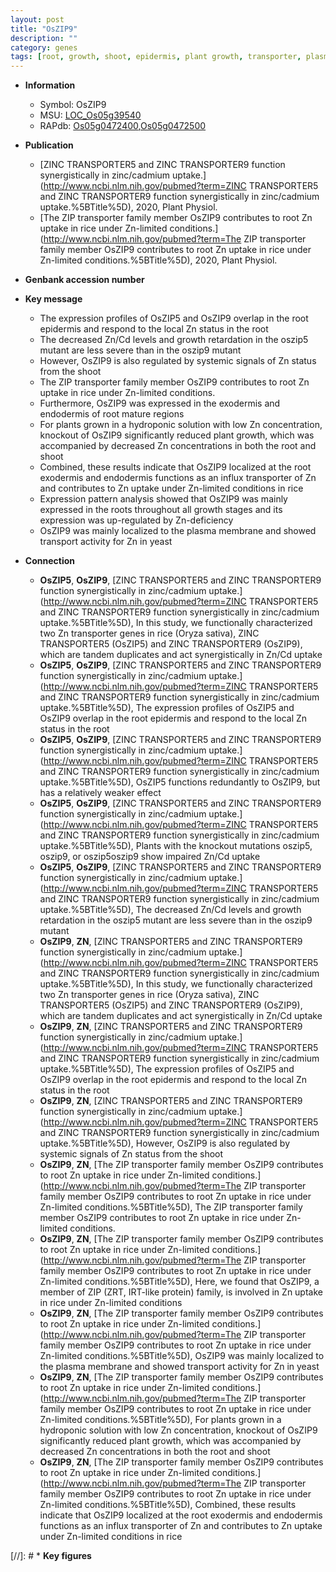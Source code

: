 ```yaml
---
layout: post
title: "OsZIP9"
description: ""
category: genes
tags: [root, growth, shoot, epidermis, plant growth, transporter, plasma membrane]
---
```


* **Information**  
    + Symbol: OsZIP9  
    + MSU: [LOC_Os05g39540](http://rice.plantbiology.msu.edu/cgi-bin/ORF_infopage.cgi?orf=LOC_Os05g39540)  
    + RAPdb: [Os05g0472400](http://rapdb.dna.affrc.go.jp/viewer/gbrowse_details/irgsp1?name=Os05g0472400),[Os05g0472500](http://rapdb.dna.affrc.go.jp/viewer/gbrowse_details/irgsp1?name=Os05g0472500)  

* **Publication**  
    + [ZINC TRANSPORTER5 and ZINC TRANSPORTER9 function synergistically in zinc/cadmium uptake.](http://www.ncbi.nlm.nih.gov/pubmed?term=ZINC TRANSPORTER5 and ZINC TRANSPORTER9 function synergistically in zinc/cadmium uptake.%5BTitle%5D), 2020, Plant Physiol.
    + [The ZIP transporter family member OsZIP9 contributes to root Zn uptake in rice under Zn-limited conditions.](http://www.ncbi.nlm.nih.gov/pubmed?term=The ZIP transporter family member OsZIP9 contributes to root Zn uptake in rice under Zn-limited conditions.%5BTitle%5D), 2020, Plant Physiol.

* **Genbank accession number**  

* **Key message**  
    + The expression profiles of OsZIP5 and OsZIP9 overlap in the root epidermis and respond to the local Zn status in the root
    + The decreased Zn/Cd levels and growth retardation in the oszip5 mutant are less severe than in the oszip9 mutant
    + However, OsZIP9 is also regulated by systemic signals of Zn status from the shoot
    + The ZIP transporter family member OsZIP9 contributes to root Zn uptake in rice under Zn-limited conditions.
    + Furthermore, OsZIP9 was expressed in the exodermis and endodermis of root mature regions
    + For plants grown in a hydroponic solution with low Zn concentration, knockout of OsZIP9 significantly reduced plant growth, which was accompanied by decreased Zn concentrations in both the root and shoot
    + Combined, these results indicate that OsZIP9 localized at the root exodermis and endodermis functions as an influx transporter of Zn and contributes to Zn uptake under Zn-limited conditions in rice
    + Expression pattern analysis showed that OsZIP9 was mainly expressed in the roots throughout all growth stages and its expression was up-regulated by Zn-deficiency
    + OsZIP9 was mainly localized to the plasma membrane and showed transport activity for Zn in yeast

* **Connection**  
    + __OsZIP5__, __OsZIP9__, [ZINC TRANSPORTER5 and ZINC TRANSPORTER9 function synergistically in zinc/cadmium uptake.](http://www.ncbi.nlm.nih.gov/pubmed?term=ZINC TRANSPORTER5 and ZINC TRANSPORTER9 function synergistically in zinc/cadmium uptake.%5BTitle%5D),  In this study, we functionally characterized two Zn transporter genes in rice (Oryza sativa), ZINC TRANSPORTER5 (OsZIP5) and ZINC TRANSPORTER9 (OsZIP9), which are tandem duplicates and act synergistically in Zn/Cd uptake
    + __OsZIP5__, __OsZIP9__, [ZINC TRANSPORTER5 and ZINC TRANSPORTER9 function synergistically in zinc/cadmium uptake.](http://www.ncbi.nlm.nih.gov/pubmed?term=ZINC TRANSPORTER5 and ZINC TRANSPORTER9 function synergistically in zinc/cadmium uptake.%5BTitle%5D),  The expression profiles of OsZIP5 and OsZIP9 overlap in the root epidermis and respond to the local Zn status in the root
    + __OsZIP5__, __OsZIP9__, [ZINC TRANSPORTER5 and ZINC TRANSPORTER9 function synergistically in zinc/cadmium uptake.](http://www.ncbi.nlm.nih.gov/pubmed?term=ZINC TRANSPORTER5 and ZINC TRANSPORTER9 function synergistically in zinc/cadmium uptake.%5BTitle%5D),  OsZIP5 functions redundantly to OsZIP9, but has a relatively weaker effect
    + __OsZIP5__, __OsZIP9__, [ZINC TRANSPORTER5 and ZINC TRANSPORTER9 function synergistically in zinc/cadmium uptake.](http://www.ncbi.nlm.nih.gov/pubmed?term=ZINC TRANSPORTER5 and ZINC TRANSPORTER9 function synergistically in zinc/cadmium uptake.%5BTitle%5D),  Plants with the knockout mutations oszip5, oszip9, or oszip5oszip9 show impaired Zn/Cd uptake
    + __OsZIP5__, __OsZIP9__, [ZINC TRANSPORTER5 and ZINC TRANSPORTER9 function synergistically in zinc/cadmium uptake.](http://www.ncbi.nlm.nih.gov/pubmed?term=ZINC TRANSPORTER5 and ZINC TRANSPORTER9 function synergistically in zinc/cadmium uptake.%5BTitle%5D),  The decreased Zn/Cd levels and growth retardation in the oszip5 mutant are less severe than in the oszip9 mutant
    + __OsZIP9__, __ZN__, [ZINC TRANSPORTER5 and ZINC TRANSPORTER9 function synergistically in zinc/cadmium uptake.](http://www.ncbi.nlm.nih.gov/pubmed?term=ZINC TRANSPORTER5 and ZINC TRANSPORTER9 function synergistically in zinc/cadmium uptake.%5BTitle%5D),  In this study, we functionally characterized two Zn transporter genes in rice (Oryza sativa), ZINC TRANSPORTER5 (OsZIP5) and ZINC TRANSPORTER9 (OsZIP9), which are tandem duplicates and act synergistically in Zn/Cd uptake
    + __OsZIP9__, __ZN__, [ZINC TRANSPORTER5 and ZINC TRANSPORTER9 function synergistically in zinc/cadmium uptake.](http://www.ncbi.nlm.nih.gov/pubmed?term=ZINC TRANSPORTER5 and ZINC TRANSPORTER9 function synergistically in zinc/cadmium uptake.%5BTitle%5D),  The expression profiles of OsZIP5 and OsZIP9 overlap in the root epidermis and respond to the local Zn status in the root
    + __OsZIP9__, __ZN__, [ZINC TRANSPORTER5 and ZINC TRANSPORTER9 function synergistically in zinc/cadmium uptake.](http://www.ncbi.nlm.nih.gov/pubmed?term=ZINC TRANSPORTER5 and ZINC TRANSPORTER9 function synergistically in zinc/cadmium uptake.%5BTitle%5D),  However, OsZIP9 is also regulated by systemic signals of Zn status from the shoot
    + __OsZIP9__, __ZN__, [The ZIP transporter family member OsZIP9 contributes to root Zn uptake in rice under Zn-limited conditions.](http://www.ncbi.nlm.nih.gov/pubmed?term=The ZIP transporter family member OsZIP9 contributes to root Zn uptake in rice under Zn-limited conditions.%5BTitle%5D), The ZIP transporter family member OsZIP9 contributes to root Zn uptake in rice under Zn-limited conditions.
    + __OsZIP9__, __ZN__, [The ZIP transporter family member OsZIP9 contributes to root Zn uptake in rice under Zn-limited conditions.](http://www.ncbi.nlm.nih.gov/pubmed?term=The ZIP transporter family member OsZIP9 contributes to root Zn uptake in rice under Zn-limited conditions.%5BTitle%5D),  Here, we found that OsZIP9, a member of ZIP (ZRT, IRT-like protein) family, is involved in Zn uptake in rice under Zn-limited conditions
    + __OsZIP9__, __ZN__, [The ZIP transporter family member OsZIP9 contributes to root Zn uptake in rice under Zn-limited conditions.](http://www.ncbi.nlm.nih.gov/pubmed?term=The ZIP transporter family member OsZIP9 contributes to root Zn uptake in rice under Zn-limited conditions.%5BTitle%5D),  OsZIP9 was mainly localized to the plasma membrane and showed transport activity for Zn in yeast
    + __OsZIP9__, __ZN__, [The ZIP transporter family member OsZIP9 contributes to root Zn uptake in rice under Zn-limited conditions.](http://www.ncbi.nlm.nih.gov/pubmed?term=The ZIP transporter family member OsZIP9 contributes to root Zn uptake in rice under Zn-limited conditions.%5BTitle%5D),  For plants grown in a hydroponic solution with low Zn concentration, knockout of OsZIP9 significantly reduced plant growth, which was accompanied by decreased Zn concentrations in both the root and shoot
    + __OsZIP9__, __ZN__, [The ZIP transporter family member OsZIP9 contributes to root Zn uptake in rice under Zn-limited conditions.](http://www.ncbi.nlm.nih.gov/pubmed?term=The ZIP transporter family member OsZIP9 contributes to root Zn uptake in rice under Zn-limited conditions.%5BTitle%5D),  Combined, these results indicate that OsZIP9 localized at the root exodermis and endodermis functions as an influx transporter of Zn and contributes to Zn uptake under Zn-limited conditions in rice

[//]: # * **Key figures**  


